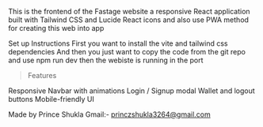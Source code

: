 This is the frontend of the Fastage website a responsive React application built with Tailwind CSS and Lucide React icons and also use PWA method for creating this web into app

Set up Instructions 
First you want to install the vite and tailwind css dependencies 
And then you just want to copy the code from the git repo and use npm run dev
then the webiste is running in the port 


> Features

Responsive Navbar with animations
Login / Signup modal
Wallet and logout buttons
Mobile-friendly UI

Made by Prince Shukla
Gmail:- princzshukla3264@gmail.com 